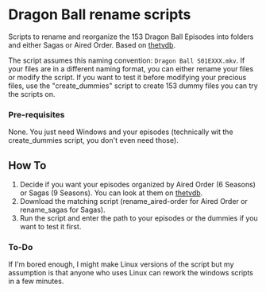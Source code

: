 # Dragon Ball rename scripts
Scripts to rename and reorganize the 153 Dragon Ball Episodes into folders and either Sagas or Aired Order.
Based on [thetvdb](https://thetvdb.com/series/dragon-ball#seasons).

The script assumes this naming convention: `Dragon Ball S01EXXX.mkv`.
If your files are in a different naming format, you can either rename your files or modify the script.
If you want to test it before modifying your precious files, use the "create_dummies" script to create 153 dummy files you can try the scripts on.

### Pre-requisites
None. You just need Windows and your episodes (technically wit the create_dummies script, you don't even need those).

## How To
1. Decide if you want your episodes organized by Aired Order (6 Seasons) or Sagas (9 Seasons). You can look at them on [thetvdb](https://thetvdb.com/series/dragon-ball#seasons).
2. Download the matching script (rename_aired-order for Aired Order or rename_sagas for Sagas).
3. Run the script and enter the path to your episodes or the dummies if you want to test it first.

### To-Do
If I'm bored enough, I might make Linux versions of the script but my assumption is that anyone who uses Linux can rework the windows scripts in a few minutes.
